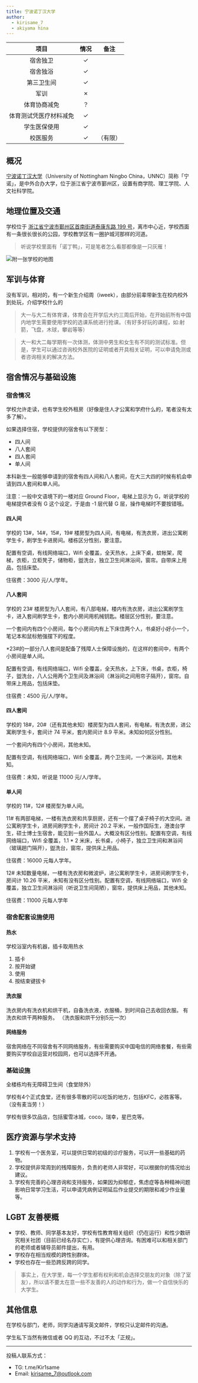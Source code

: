 ```yaml
---
title: 宁波诺丁汉大学
author: 
  - kirisame_7 
  - akiyama hina
---
```


|        项目        | 情况 |     备注     |
| :----------------: | :--: | :---: |
|      宿舍独卫      |  ✓   | |
|      宿舍独浴      |  ✓   | |
|     第三卫生间     |  ✓  | |
|    军训    |  ✗   | |
|    体育协商减免    |  ？  | |
| 体育测试凭医疗材料减免 |  ✓  | |
|      学生医保使用      |   ✓  | |
|     校医服务     |  ✓   |（有限）|

## 概况

[宁波诺丁汉大学](https://www.nottingham.edu.cn)（University of Nottingham Ningbo China，UNNC）简称「宁诺」，是中外合办大学，位于浙江省宁波市鄞州区，设置有商学院、理工学院、人文社科学院。

## 地理位置及交通

学校位于 [浙江省宁波市鄞州区首南街道泰康东路 199 号](https://amap.com/place/B023E05D2H)，离市中心近，学校西面有一条很长很长的公园，学校教学区有一圈护城河那样的河道。

> 听说学校里面有「诺丁鸭」，可是笔者怎么看那都像是一只灰雁！

![附一张学校的地图](https://www.nottingham.edu.cn/en/Estates/images/Campus-Map/20220112-Campus-Map.jpg)

## 军训与体育

没有军训，相对的，有一个新生介绍周（iweek），由部分前辈带新生在校内校外到处玩，介绍学校什么的

>大一与大二有体育课，体育会在开学后大约三周后开始，在开始前所有中国内地学生需要使用学校的选课系统进行抢课。（有好多好玩的课程，如:射箭，飞盘，木球，攀岩等等）

>大一和大二每学期有一次体测，体测中男生和女生有不同的测试标准。但是，学生可以通过咨询校外医院的证明或者开具相关证明，可以申请免测或者咨询相关的解决方法。

## 宿舍情况与基础设施

### 宿舍情况

学校允许走读，也有学生校外租房（好像是住人才公寓和学府什么的，笔者没有太多了解）。

如果选择住宿，学校提供的宿舍有以下房型：

- 四人间
- 八人套间
- 四人套间
- 单人间

本科新生一般能够申请到的宿舍有四人间和八人套间，在大三大四的时候有机会申请到四人套间和单人间。

注意：一般中文语境下的一楼对应 Ground Floor，电梯上显示为 G，听说学校的电梯提供者没有 G 这个设定，于是由 -1 层代替 G 层，操作电梯时不要按错哦。

#### 四人间

学校的 13#，14#，15#，19# 楼房型为四人间，有电梯，有洗衣房，进出公寓刷学生卡，刷学生卡进房间。楼栋区分性别，要注意。

配置有空调，有线网络端口，Wifi 全覆盖，全天热水，上床下桌，蚊帐架，爬梯，衣柜，立柜凳子，储物柜，盥洗台，独立卫生间淋浴间，窗帘。自带床上用品，包括床垫。

住宿费：3000 元/人/学年。

#### 八人套间

学校的 23# 楼房型为八人套间，有八部电梯，楼内有洗衣房，进出公寓刷学生卡，进入套间刷学生卡，套内小房间用机械钥匙。楼层区分性别，要注意。

一个套间内有四个小房间，每个小房间内有上下床住两个人，书桌好小好小一个，笔记本和鼠标勉强摆下的程度。

*23#的一部分八人套间是配备了残障人士保障设施的，在这样的套间中，有两个小房间是单人间。

配置有空调，有线网络端口，Wifi 全覆盖，全天热水，上下床，书桌，衣柜，椅子，盥洗台，八人公用两个卫生间及淋浴间（淋浴间之间用帘子隔开），窗帘。自带床上用品，包括床垫。

住宿费：4500 元/人/学年。

#### 四人套间

学校的 18#，20#（还有其他未知）楼房型为四人套间，有电梯，有洗衣房，进公寓刷学生卡，套间计 74 平米，套内房间计 8.9 平米。未知如何区分性别。

一个套间内有四个小房间，其他未知。

配置有空调，有线网络端口，Wifi 全覆盖，两个卫生间，一个淋浴间，其他未知。

住宿费：未知，听说是 11000 元/人/学年。

#### 单人间

学校的 11#，12# 楼房型为单人间。

11# 有两部电梯，一楼有洗衣房和共享厨房，还有一个摆了桌子椅子的大空间。进公寓刷学生卡，进房间刷学生卡，房间计 20.2 平米，一般作国际生，港澳台学生，硕士博士生宿舍，能见到一些外国人。大概没有区分性别。配置有空调，有线网络端口，Wifi 全覆盖，1.1 * 2 米床，长书桌，小椅子，独立卫生间和淋浴间（玻璃趟门隔开），盥洗台，窗帘，提供床上用品。

住宿费：16000 元每人学年。

12# 未知数量电梯，一楼有洗衣房和微波炉，进公寓刷学生卡，进房间刷学生卡，房间计 10.26 平米，未知有没有区分性别。配置有空调，有线网络端口，Wifi 全覆盖，独立卫生间淋浴间（听说卫生间简陋），窗帘，提供床上用品，其他未知。

住宿费：11000 元每人学年

### 宿舍配套设施使用

#### 热水

学校浴室内有机器，插卡取用热水

1. 插卡
1. 按开始键
1. 使用
1. 按结束键拔卡

#### 洗衣服

洗衣房内有洗衣机和烘干机，自备洗衣液，衣服桶，到时间自己去收回衣服。
有洗衣和烘干两种服务。 （洗衣服和烘干分别5元一次）

#### 网络服务

宿舍网络在不同宿舍有不同网络服务，有些需要购买中国电信的网络套餐，有些需要购买学校自运营对校园网，也可以选择不开通。

### 基础设施

全楼栋均有无障碍卫生间（食堂除外）

学校有4个正式食堂，还有很多零散的可以吃饭的地方，包括KFC，必胜客等。（没有麦当劳！）

学校有很多饮品店，包括蜜雪冰城，coco，瑞幸，星巴克等。

## 医疗资源与学术支持

1. 学校有一个医务室，可以提供日常的初级的诊疗服务，可以开一些基础的药物。
2. 学校提供非常周到的残障服务，负责的老师人非常好，可以根据你的情况给出建议。
3. 学校有完善的心理咨询和支持服务，如果因为抑郁症，焦虑症等各种精神问题影响日常学习生活，可以申请凭病例证明延后作业提交的期限和减少作业量等。

## LGBT 友善梗概

- 学校、教师、同学基本友好，学校有性教育相关组织（仍在运行）和性少数研究相关社团（目前已经名存实亡），有提供心理咨询。有困难可以和相关部门的老师或者辅导员邮件提出，有用。
- 学校存在相当规模的跨性别群体。
- 学校也存在一些恐跨反跨的同学。

>事实上，在大学里，每一个学生都有权利和机会选择交朋友的对象（除了室友），所以请不要太在意一些不友善的人的动作和行为，做一个自信快乐的大学生。

## 其他信息

在学校与部门，老师，同学沟通请写英文邮件，学校只认定邮件的沟通。

学生私下当然有微信或者 QQ 的互动，不过不太「正规」。

---

投稿人联系方式：

- TG: t.me/Kir1same
- Email: <kirisame_7@outlook.com>
